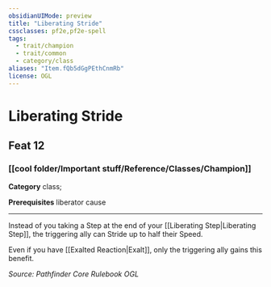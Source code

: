 ```yaml
---
obsidianUIMode: preview
title: "Liberating Stride"
cssclasses: pf2e,pf2e-spell
tags:
  - trait/champion
  - trait/common
  - category/class
aliases: "Item.fQb5dGgPEthCnmRb"
license: OGL
---
```

# Liberating Stride
## Feat 12
### [[cool folder/Important stuff/Reference/Classes/Champion]]

**Category** class; 



**Prerequisites** liberator cause
* * *
Instead of you taking a Step at the end of your [[Liberating Step|Liberating Step]], the triggering ally can Stride up to half their Speed.

Even if you have [[Exalted Reaction|Exalt]], only the triggering ally gains this benefit.

*Source: Pathfinder Core Rulebook*
*OGL*